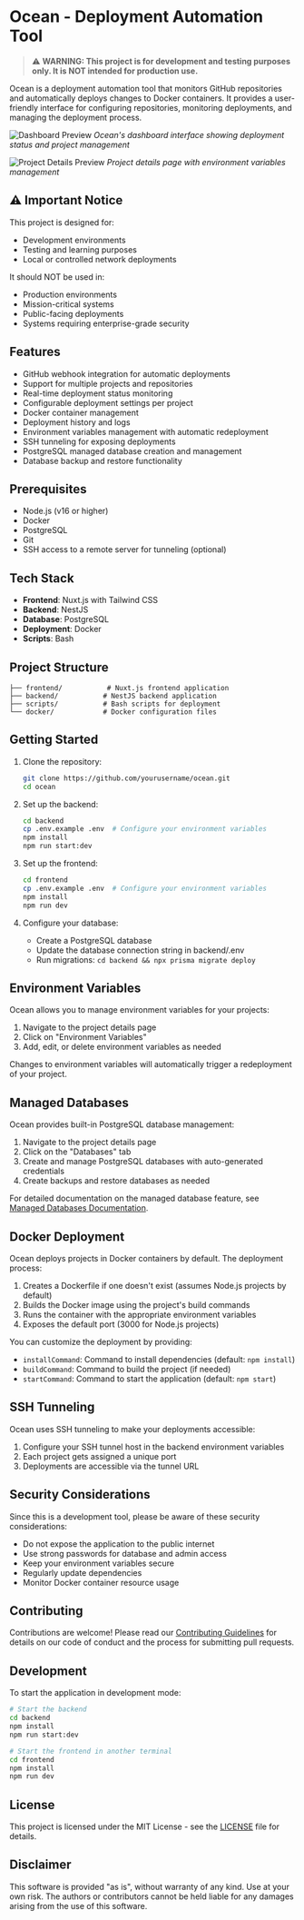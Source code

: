# Ocean - Deployment Automation Tool

> ⚠️ **WARNING: This project is for development and testing purposes only. It is NOT intended for production use.** 

Ocean is a deployment automation tool that monitors GitHub repositories and automatically deploys changes to Docker containers. It provides a user-friendly interface for configuring repositories, monitoring deployments, and managing the deployment process.

![Dashboard Preview](resources/screenshots/dashboard.png)
*Ocean's dashboard interface showing deployment status and project management*

![Project Details Preview](resources/screenshots/project-details.png)
*Project details page with environment variables management*

## ⚠️ Important Notice

This project is designed for:
- Development environments
- Testing and learning purposes
- Local or controlled network deployments

It should NOT be used in:
- Production environments
- Mission-critical systems
- Public-facing deployments
- Systems requiring enterprise-grade security

## Features

- GitHub webhook integration for automatic deployments
- Support for multiple projects and repositories
- Real-time deployment status monitoring
- Configurable deployment settings per project
- Docker container management
- Deployment history and logs
- Environment variables management with automatic redeployment
- SSH tunneling for exposing deployments
- PostgreSQL managed database creation and management
- Database backup and restore functionality

## Prerequisites

- Node.js (v16 or higher)
- Docker
- PostgreSQL
- Git
- SSH access to a remote server for tunneling (optional)

## Tech Stack

- **Frontend**: Nuxt.js with Tailwind CSS
- **Backend**: NestJS
- **Database**: PostgreSQL
- **Deployment**: Docker
- **Scripts**: Bash

## Project Structure

```
├── frontend/           # Nuxt.js frontend application
├── backend/           # NestJS backend application
├── scripts/           # Bash scripts for deployment
└── docker/            # Docker configuration files
```

## Getting Started

1. Clone the repository:
   ```bash
   git clone https://github.com/yourusername/ocean.git
   cd ocean
   ```

2. Set up the backend:
   ```bash
   cd backend
   cp .env.example .env  # Configure your environment variables
   npm install
   npm run start:dev
   ```

3. Set up the frontend:
   ```bash
   cd frontend
   cp .env.example .env  # Configure your environment variables
   npm install
   npm run dev
   ```

4. Configure your database:
   - Create a PostgreSQL database
   - Update the database connection string in backend/.env
   - Run migrations: `cd backend && npx prisma migrate deploy`

## Environment Variables

Ocean allows you to manage environment variables for your projects:

1. Navigate to the project details page
2. Click on "Environment Variables"
3. Add, edit, or delete environment variables as needed

Changes to environment variables will automatically trigger a redeployment of your project.

## Managed Databases

Ocean provides built-in PostgreSQL database management:

1. Navigate to the project details page
2. Click on the "Databases" tab
3. Create and manage PostgreSQL databases with auto-generated credentials
4. Create backups and restore databases as needed

For detailed documentation on the managed database feature, see [Managed Databases Documentation](docs/managed-databases.md).

## Docker Deployment

Ocean deploys projects in Docker containers by default. The deployment process:

1. Creates a Dockerfile if one doesn't exist (assumes Node.js projects by default)
2. Builds the Docker image using the project's build commands
3. Runs the container with the appropriate environment variables
4. Exposes the default port (3000 for Node.js projects)

You can customize the deployment by providing:
- `installCommand`: Command to install dependencies (default: `npm install`)
- `buildCommand`: Command to build the project (if needed)
- `startCommand`: Command to start the application (default: `npm start`)

## SSH Tunneling

Ocean uses SSH tunneling to make your deployments accessible:

1. Configure your SSH tunnel host in the backend environment variables
2. Each project gets assigned a unique port
3. Deployments are accessible via the tunnel URL

## Security Considerations

Since this is a development tool, please be aware of these security considerations:

- Do not expose the application to the public internet
- Use strong passwords for database and admin access
- Keep your environment variables secure
- Regularly update dependencies
- Monitor Docker container resource usage

## Contributing

Contributions are welcome! Please read our [Contributing Guidelines](CONTRIBUTING.md) for details on our code of conduct and the process for submitting pull requests.

## Development

To start the application in development mode:

```bash
# Start the backend
cd backend
npm install
npm run start:dev

# Start the frontend in another terminal
cd frontend
npm install
npm run dev
```

## License

This project is licensed under the MIT License - see the [LICENSE](LICENSE) file for details.

## Disclaimer

This software is provided "as is", without warranty of any kind. Use at your own risk. The authors or contributors cannot be held liable for any damages arising from the use of this software.